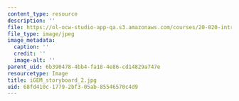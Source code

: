 ```yaml
---
content_type: resource
description: ''
file: https://ol-ocw-studio-app-qa.s3.amazonaws.com/courses/20-020-introduction-to-biological-engineering-design-spring-2009/68fd410c17792bf305ab85546570c4d9_iGEM_storyboard_2.jpg
file_type: image/jpeg
image_metadata:
  caption: ''
  credit: ''
  image-alt: ''
parent_uid: 6b390478-4bb4-fa18-4e86-cd14829a747e
resourcetype: Image
title: iGEM_storyboard_2.jpg
uid: 68fd410c-1779-2bf3-05ab-85546570c4d9
---
```

